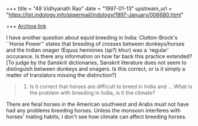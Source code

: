 +++
title = "48 Vidhyanath Rao"
date = "1997-01-13"
upstream_url = "https://list.indology.info/pipermail/indology/1997-January/006680.html"

+++
[Archive link](https://list.indology.info/pipermail/indology/1997-January/006680.html)

I have another question about equid breeding in India:
Clutton-Brock's ``Horse Power'' states that breeding of crosses
between donkeys/horses and the Indian onager (Equus hemiones (sp?) khur)
was a `regular' occurance. Is there any information on how far
back this practice extended? [To judge by the Sanskrit dictionaries,
Sanskrit literature does not seem to distinguish between donkeys
and onagers. Is this correct, or is it simply a matter of translators
missing the distinction?]

> 1) Is it correct that horses are difficult to breed in India and ...
> What is the problem with breeding in India, is it the climate?

There are feral horses in the American southwest and Arabs must not have
had any problems breeding horses. Unless the monsoon interferes with
horses' mating habits, I don't see how climate can affect breeding
horses.




